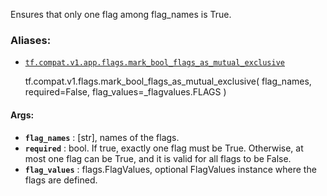 Ensures that only one flag among flag_names is True.

### Aliases:

  * [`tf.compat.v1.app.flags.mark_bool_flags_as_mutual_exclusive`](/api_docs/python/tf/compat/v1/flags/mark_bool_flags_as_mutual_exclusive)

    
    
    tf.compat.v1.flags.mark_bool_flags_as_mutual_exclusive(
        flag_names,
        required=False,
        flag_values=_flagvalues.FLAGS
    )
    

#### Args:

  * **`flag_names`** : [str], names of the flags.
  * **`required`** : bool. If true, exactly one flag must be True. Otherwise, at most one flag can be True, and it is valid for all flags to be False.
  * **`flag_values`** : flags.FlagValues, optional FlagValues instance where the flags are defined.

